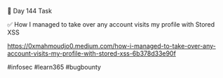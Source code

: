 🎯 Day 144 Task


✅ How I managed to take over any account visits my profile with Stored XSS


https://0xmahmoudjo0.medium.com/how-i-managed-to-take-over-any-account-visits-my-profile-with-stored-xss-6b378d33e90f


#infosec #learn365 #bugbounty
